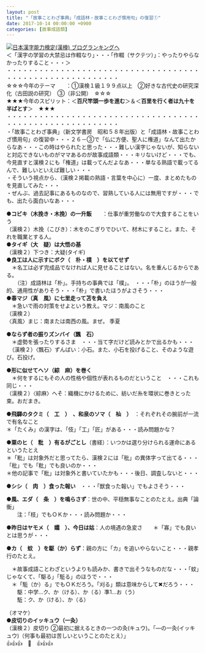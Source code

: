 ```yaml
---
layout: post
title: "「故事ことわざ事典」「成語林・故事ことわざ慣用句」の復習①"
date: 2017-10-14 00:00:00 +0900
categories: [故事成語類]
---
```


[![](/syuusyuu9701/assets/images/「故事ことわざ事典」「成語林・故事ことわざ慣用句」の復習①-br_c_3028_1.gif)](http://blog.with2.net/link.php?1659096:3028 "日本漢字能力検定(漢検) ブログランキングへ")[日本漢字能力検定(漢検) ブログランキングへ](http://blog.with2.net/link.php?1659096:3028)  
＜「漢字の学習の大禁忌は作輟なり」・・・「作輟（サクテツ）」：やったりやらなかったりすること・・・＞  
・・・・・・・・・・・・・・・・・・・・・・・・・・・・・・・・・・・・・・・・・・・・・・・・・・・・・・・・・  
☆☆☆今年のテーマ　　：①漢検１級１９９点以上　②好きな古代史の研究深化（古田説の研究）　③（非公開）　☆☆☆　　  
★★★今年のスピリット：＜**百尺竿頭一歩を進む**＞＆＜**百里を行く者は九十を半ばとす**＞　★★★  
・・・・・・・・・・・・・・・・・・・・・・・・・・・・・・・・・・・・・・・・・・・・・・・・・・・・・・・・・  
・「故事ことわざ事典」（新文学書房　昭和５８年出版）と「成語林・故事ことわざ慣用句」の復習中・・・２６－③で「仏に方便、聖人に権道」なんて出たからなあ・・・この時はやられたと思った・・・難しい漢字じゃないが、知らないと対応できないものがママあるのが故事成語類・・・キリないけど・・・でも、今見直すと漢検２にも「権道」は載ってんだよなあ・・・単なる熟語で載ってるんで、難しいといえば難しい・・・  
・そういう視点から、（漢検２掲載の熟語・言葉を中心に）一度、まとめたものを見直してみた・・・  
・ぜんぶ、過去記事にあるものなので、習熟している人には無用ですが・・・でも、出たら面白いなあ・・・  
  
●**コビキ（木挽き・木挽）の一升飯**　　：仕事が重労働なので大食することをいう  
（漢検２）木挽（こびき）：木をのこぎりでひいて、材木にすること。また、それを職業とする人。  
●**タイギ（大　疑）は大悟の基**  
（漢検２）下つき：大疑(タイギ)　  
●**良工は人に示すにボク（　朴・樸　）を以てせず**  
　＊名工は必ず完成品でなければ人に見せることはない。名を重んじるからである。  
　　（注）成語林は「朴」。手持ちの事典では「樸」。　・・・「朴」のほうが一般的、通用性がありそう・・・「朴」で書いたほうがよさそう・・・  
●**春マジ（真　風）に七里走って苫を負え**　　  
　＊急いで雨の対策をせよという教え。マジ：南風のこと  
（漢検２）  
〈真風〉まじ：南または南西の風。まぜ。 季夏   
  
●**ならず者の振りズンバイ（飄　石）**　  
　＊虚勢を張ったりするさま　・・・当て字だけど読みとかで出るかも・・・  
　（漢検２）〈飄石〉ずんばい：小石。また、小石を投げること、そのような遊び。石投げ。  
  
●**形に似せてヘソ（綜　麻）を巻く**　  
　＊何をするにもその人の性格や個性が表れるものだということ　・・・これも同じ・・・  
（漢検２）〈綜麻〉へそ：織機にかけるために、紡いだ糸を環状に巻きとった束。おだまき。  
  
●**飛驒のタクミ（　工　）　、和泉のソマ（　杣　）**　：それぞれその腕前が一流で有名なこと  
＊「たくみ」の漢字は、「伎」「工」「匠」がある・・・読み問題かな？  
  
●**粟のヒ（　粃　）有るがごとし**（書経）：いつかは選り分けられる運命にあるというたとえ　  
＊「粃」は対象外だと思ってたら、漢検２には「秕」の異体字って出てる・・・「秕」でも「粃」でも良いのか・・・  
＊他の記事で「粃」は対象外と書いていたかも・・・後日、調査しないと・・・  
  
●**シシ（　肉　）食った報い**　・・・「獣食った報い」でもよさそう・・・  
  
●**風、エダ（　条　）を鳴らさず**：世の中、平穏無事なことのたとえ。出典「論衡」  
　　注：「枝」でもＯＫか・・・読み問題か・・・  
  
●**昨日はヤモメ（　孀　）、今日は姑**：人の境遇の急変さ　　＊「寡」でも良いとは思うが・・・  
  
●**カ（　蚊　）を駆（か）らず**：親の方に「カ」を追いやらないこと・・・親孝行のたとえ。　  
  
　＊故事成語ことわざというよりも読みか、書きで出そうなものだな・・・「蚊」じゃなくて、「駆る」「駈る」のほうで・・・  
　＊「駈（か）る」でもＯＫだろう。「刈る」類は意味からして✖だろう・・・　  
　　駆：中学…ク、か（ける）、か（る）準1…お（う）  
　　駈：ク、か（ける）、か（る）  
  
（オマケ）  
●**皮切りのイッキュウ（一灸）**  
（漢検２）皮切り ②最初に据えるときの一つの灸(キュウ)。「―の一灸(イッキュウ)（何事も最初は苦しいということのたとえ）」  
👍👍👍　🐔　👍👍👍
